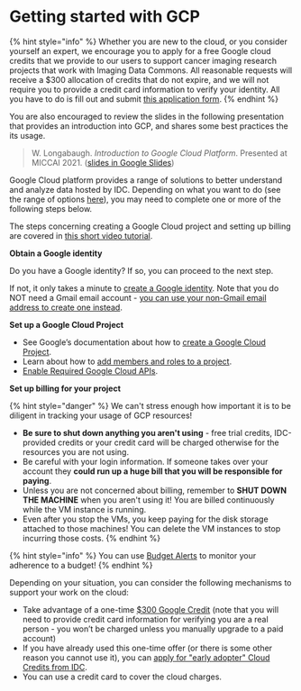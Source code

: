# Getting started with GCP

{% hint style="info" %}
Whether you are new to the cloud, or you consider yourself an expert, we encourage you to apply for a free Google cloud credits that we provide to our users to support cancer imaging research projects that work with Imaging Data Commons. All reasonable requests will receive a $300 allocation of credits that do not expire, and we will not require you to provide a credit card information to verify your identity. All you have to do is fill out and submit [this application form](https://docs.google.com/forms/d/e/1FAIpQLSfXvXqficGaVEalJI3ym6rKqarmW\_YUUWG6A4U8pclvR8MmRQ/viewform).
{% endhint %}

You are also encouraged to review the slides in the following presentation that provides an introduction into GCP, and shares some best practices the its usage.

> W. Longabaugh. _Introduction to Google Cloud Platform_. Presented at MICCAI 2021. ([slides in Google Slides](https://docs.google.com/presentation/d/1HNZ34xkZCXt6WRDcEtmAUGNq5TM0xzPaK7sojKJfoBc/edit?usp=sharing))

Google Cloud platform provides a range of solutions to better understand and analyze data hosted by IDC. Depending on what you want to do (see the range of options [here](../getting-started-with-idc.md)), you may need to complete one or more of the following steps below.

The steps concerning creating a Google Cloud project and setting up billing are covered in [this short video tutorial](https://youtu.be/i08S0KJLnyw).

**Obtain a Google identity**

Do you have a Google identity? If so, you can proceed to the next step.

If not, it only takes a minute to [create a Google identity](https://accounts.google.com/signup/v2/webcreateaccount?dsh=308321458437252901\&continue=https%3A%2F%2Faccounts.google.com%2FManageAccount\&flowName=GlifWebSignIn\&flowEntry=SignUp#FirstName=\&LastName=). Note that you do NOT need a Gmail email account - [you can use your non-Gmail email address to create one instead](https://support.google.com/accounts/answer/27441?hl=en#existingemail).

**Set up a Google Cloud Project**

* See Google’s documentation about how to [create a Google Cloud Project](https://cloud.google.com/resource-manager/docs/creating-managing-projects).
* Learn about how to [add members and roles to a project](https://cloud.google.com/iam/docs/quickstart).
* [Enable Required Google Cloud APIs](https://cloud.google.com/apis/docs/getting-started#enabling\_apis).

**Set up billing for your project**

{% hint style="danger" %}
We can't stress enough how important it is to be diligent in tracking your usage of GCP resources!

* **Be sure to shut down anything you aren't using** - free trial credits, IDC-provided credits or your credit card will be charged otherwise for the resources you are not using.
* Be careful with your login information. If someone takes over your account they **could run up a huge bill that you will be responsible for paying**.
* Unless you are not concerned about billing, remember to **SHUT DOWN THE MACHINE** when you aren't using it! You are billed continuously while the VM instance is running.
* Even after you stop the VMs, you keep paying for the disk storage attached to those machines! You can delete the VM instances to stop incurring those costs.
{% endhint %}

{% hint style="info" %}
You can use [Budget Alerts](https://cloud.google.com/billing/docs/how-to/budgets) to monitor your adherence to a budget!
{% endhint %}

Depending on your situation, you can consider the following mechanisms to support your work on the cloud:

* Take advantage of a one-time [$300 Google Credit](https://cloud.google.com/free/) (note that you will need to provide credit card information for verifying you are a real person - you won’t be charged unless you manually upgrade to a paid account)
* If you have already used this one-time offer (or there is some other reason you cannot use it), you can [apply for "early adopter" Cloud Credits from IDC](requesting-gcp-cloud-credits.md).
* You can use a credit card to cover the cloud charges.
